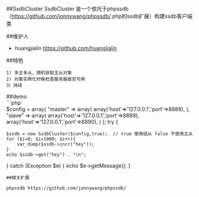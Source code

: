 ##SsdbCluster
    SsdbCluster 是一个依托于phpssdb（https://github.com/jonnywang/phpssdb/ php的ssdb扩展）构建ssdb客户端类


##维护人
* huangjialin  https://github.com/huangjialin


##特色

    1) 多主多从，随机获取主从对象
    2) 对象实例化时候检查服务器是否可用
    3）待续

##demo  
```php`    
 $config = array(
    "master" => array(
                    array('host'=>'127.0.0.1','port'=>8888),
    ),
    "slave" => array(
                    array('host'=>'127.0.0.1','port'=>8889),
                    array('host'=>'127.0.0.1','port'=>8890),
    )
);
try {
    
    $ssdb = new SsdbCluster($config,true);  // true 使用组从 false 不使用主从
    for ($i=0; $i<1000; $i++){
        var_dump($ssdb->incr("hey"));
    }
    echo $ssdb->get("hey") . "\n";
    
} catch (Exception $e) {
    echo $e->getMessage();
}
````
##相关扩展

phpssdb https://github.com/jonnywang/phpssdb/
